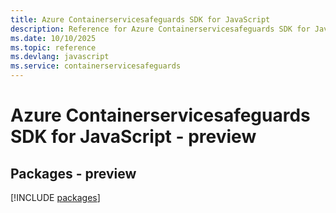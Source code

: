 ```yaml
---
title: Azure Containerservicesafeguards SDK for JavaScript
description: Reference for Azure Containerservicesafeguards SDK for JavaScript
ms.date: 10/10/2025
ms.topic: reference
ms.devlang: javascript
ms.service: containerservicesafeguards
---
```

# Azure Containerservicesafeguards SDK for JavaScript - preview
## Packages - preview
[!INCLUDE [packages](containerservicesafeguards-index.md)]